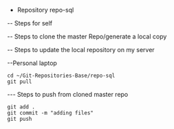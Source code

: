 - Repository repo-sql

-- Steps for self 

-- Steps to clone the master Repo/generate a local copy


-- Steps to update the local repository on my server

--Personal laptop

	cd ~/Git-Repositories-Base/repo-sql
	git pull

--- Steps to push from cloned master repo
 
  	git add .
	git commit -m "adding files"
	git push

